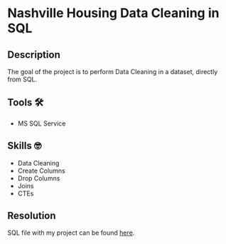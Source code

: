 # Nashville Housing Data Cleaning in SQL

## Description
The goal of the project is to perform Data Cleaning in a dataset, directly from SQL.

## Tools :hammer_and_wrench:
- MS SQL Service

## Skills :nerd_face:
- Data Cleaning
- Create Columns
- Drop Columns
- Joins
- CTEs

## Resolution
SQL file with my project can be found [here](sql_cleaning.sql).
